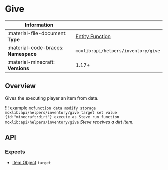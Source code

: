 # Give

| Information                            |                                                   |
-----------------------------------------|---------------------------------------------------|
| :material-file-document: **Type**      | [Entity Function](/types/utility#entity-function) |
| :material-code-braces: **Namespace**   | `moxlib:api/helpers/inventory/give`               |
| :material-minecraft: **Versions**      | 1.17+                                             |

## Overview
Gives the executing player an item from data.

!!! example
    ``` mcfunction
    data modify storage moxlib:api/helpers/inventory/give target set value {id:"minecraft:dirt"}
    execute as Steve run function moxlib:api/helpers/inventory/give
    ```
    *Steve receives a dirt item.*
## API
### Expects
- [Item Object](/types#object) `target`